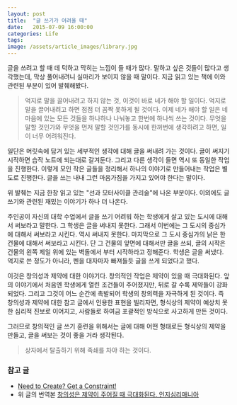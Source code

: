 ```yaml
---
layout: post
title:  "글 쓰기가 어려울 때"
date:   2015-07-09 16:00:00
categories: Life
tags: 
image: /assets/article_images/library.jpg
---
```

글을 쓰려고 할 때 데 턱하고 막히는 느낌이 들 때가 많다. 말하고 싶은 것들이 많다고 생각했는데, 막상 풀어내려니 실마리가 보이지 않을 때 말이다.  지금 읽고 있는 책에 이와 관련된 부분이 있어 발췌해봤다.

> 억지로 말을 끌어내려고 하지 않는 것, 이것이 바로 네가 해야 할 일이다. 억지로 말을 끌어내려고 하면 점점 더 꼼짝 못하게 될 것이다. 이제 네가 해야 할 일은 네 마음에 있는 모든 것들을 하나하나 나눠놓고 한번에 하나씩 쓰는 것이다. 무엇을 말할 것인가와 무엇을 먼저 말할 것인가를 동시에 한꺼번에 생각하려고 하면, 일이 너무 어려워진다.

일단은 머릿속에 담겨 있는 세부적인 생각에 대해 글을 써내려 가는 것이다. 글이 써지기 시작하면 습작 노트에 되는대로 갈겨둔다. 그리고 다른 생각이 들면 역시 또 동일한 작업을 진행한다. 이렇게 모인 작은 글들을 정리해서 하나의 이야기로 만들어내는 작업은 별도로 진행한다. 글을 쓰는 내내 그런 마음가짐을 가지고 있어야 한다는 말이다.

위 발췌는 지금 한창 읽고 있는 "선과 모터사이클 관리술"에 나온 부분이다. 이외에도 글쓰기와 관련된 재밌는 이야기가 하나 더 나온다.

주인공이 자신의 대학 수업에서 글을 쓰기 어려워 하는 학생에게 살고 있는 도시에 대해서 써보라고 말한다. 그 학생은 글을 써내지 못한다. 그래서 이번에는 그 도시의 중심가에 대해서 써보라고 시킨다. 역시 써내지 못한다. 마지막으로 그 도시 중심가의 낡은 한 건물에 대해서 써보라고 시킨다. 단 그 건물의 앞면에 대해서만 글을 쓰되, 글의 시작은 건물의 왼쪽 제일 위에 있는 벽돌에서 부터 시작하라고 정해준다. 학생은 글을 써냈다. 억지로 쓴 정도가 아니라, 펜을 대자마자 빠져들듯 글을 쓰게 되었다고 했다.

이것은 창의성과 제약에 대한 이야기다. 창의적인 작업은 제약이 있을 때 극대화된다. 앞의 이야기에서 처음엔 학생에게 열린 조건들이 주어졌지만, 뒤로 갈 수록 제약들이 강화되었다. 그리고 그것이 어느 순간에 촉발되어 학생의 창의력을 자극하게 된 것이다. 즉 창의성과 제약에 대한 참고 글에서 인용한 표현을 빌리자면, 형식상의 제약이 예상치 못한 심리적 진보로 이어지고, 사람들로 하여금 포괄적인 방식으로 사고하게 만든 것이다.

그러므로 창의적인 글 쓰기 훈련을 위해서는 글에 대해 어떤 형태로든 형식상의 제약을 만들고, 글을 써보는 것이 좋을 거라 생각된다.


> 상자에서 탈출하기 위해 족쇄를 차야 하는 것이다.

### 참고 글

* [Need to Create? Get a Constraint!](http://www.wired.com/2011/11/need-to-create-get-a-constraint/)
* 위 글의 번역본 [창의성은 제약이 주어질 때 극대화된다.  인지심리매니아](http://cogpsymania.tistory.com/entry/%EC%B0%BD%EC%9D%98%EC%84%B1%EC%9D%80-%EC%A0%9C%EC%95%BD%EC%9D%B4-%EC%A3%BC%EC%96%B4%EC%A7%88-%EB%95%8C-%EA%B7%B9%EB%8C%80%ED%99%94%EB%90%9C%EB%8B%A4) 
